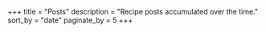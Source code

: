 +++
title = "Posts" 
description = "Recipe posts accumulated over the time." 
sort_by = "date" 
paginate_by = 5 
+++


